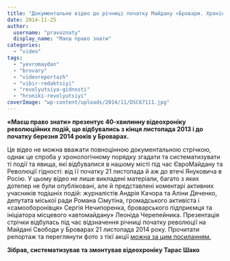 ```yaml
---
title: "Документальне відео до річниці початку Майдану «Бровари. Хроніки Революції»."
date: 2014-11-25
author: 
  username: "pravoznaty"
  display_name: "Маєш право знати"
categories: 
  - "video"
tags: 
  - "yevromaydan"
  - "brovary"
  - "videoreportazh"
  - "vibir-redaktsiyi"
  - "revolyutsiya-gidnosti"
  - "hroniki-revolyutsiyi"
coverImage: "wp-content/uploads/2014/11/DSC67111.jpg"
---
```


**«Маєш право знати» презентує 40-хвилинну відеохроніку революційних подій, що відбувались з кінця листопада 2013 і до початку березня 2014 років у Броварах.**

Це відео не можна вважати повноцінною документальною стрічкою, однак це спроба у хронологічному порядку згадати та систематизувати ті події та явища, які відбувалися в нашому місті під час ЄвроМайдану та Революції гідності: від її початку 21 листопада й аж до втечі Януковича в Росію. У цьому відео не лише викладені матеріали, багато з яких дотепер не були опубліковані, але й представлені коментарі активних учасників тодішніх подій: журналістів Андрія Качора та Аліни Дяченко, депутата міської ради Романа Сімутіна, громадського активіста і «самооборонівця» Сергія Нечипоренка, броварського підприємця та ініціатора місцевого «автомайдану» Леоніда Черепейника. Презентація стрічки відбулась під час відзначення річниці початку революції на Майдані Свободи у Броварах 21 листопада 2014 року. Прочитати репортаж та переглянути фото з тієї акції [можна за цим посиланням.](https://mpz.brovary.org/yak-robili-revolyutsiyu-u-brovarah-na-maydani-svobodi-zgaduvali-mistseviy-yevromaydan/)

**Зібрав, систематизував та змонтував відеохроніку Тарас Шако**

